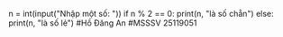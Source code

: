 n = int(input("Nhập một số: "))
if n % 2 == 0:
    print(n, "là số chẵn")
else:
    print(n, "là số lẻ")
#Hồ Đăng An
#MSSSV 25119051
